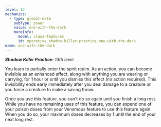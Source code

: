 ```yaml
---
level: 13
mechanics:
  - type: global-note
    subType: power
    value: one-with-the-dark
    moreInfo:
      model: class-features
      id: operative.shadow-killer-practice.one-with-the-dark
name: one-with-the-dark
---
```

_**Shadow Killer Practice:** 13th level_
You learn to partially enter the spirit realm. As an action, you can become invisible as an enhanced effect, along with anything you are wearing or carrying, for 1 hour or until you dismiss this effect (no action required). This invisibility ends early immediately after you deal damage to a creature or you force a creature to make a saving throw.
Once you use this feature, you can't do so again until you finish a long rest. While you have no remaining uses of this feature, you can expend one of your poison doses from your Venomous feature to use this feature again. When you do so, your maximum doses decreases by 1 until the end of your next long rest.